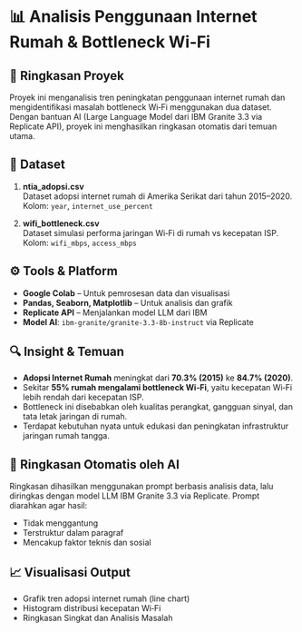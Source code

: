 # 📊 Analisis Penggunaan Internet Rumah & Bottleneck Wi‑Fi

## 🧾 Ringkasan Proyek
Proyek ini menganalisis tren peningkatan penggunaan internet rumah dan mengidentifikasi masalah bottleneck Wi‑Fi menggunakan dua dataset. Dengan bantuan AI (Large Language Model dari IBM Granite 3.3 via Replicate API), proyek ini menghasilkan ringkasan otomatis dari temuan utama.

## 📂 Dataset
1. **ntia_adopsi.csv**  
   Dataset adopsi internet rumah di Amerika Serikat dari tahun 2015–2020.  
   Kolom: `year`, `internet_use_percent`
   
2. **wifi_bottleneck.csv**  
   Dataset simulasi performa jaringan Wi‑Fi di rumah vs kecepatan ISP.  
   Kolom: `wifi_mbps`, `access_mbps`

## ⚙️ Tools & Platform
- **Google Colab** – Untuk pemrosesan data dan visualisasi
- **Pandas, Seaborn, Matplotlib** – Untuk analisis dan grafik
- **Replicate API** – Menjalankan model LLM dari IBM
- **Model AI**: `ibm-granite/granite-3.3-8b-instruct` via Replicate

## 🔍 Insight & Temuan
- **Adopsi Internet Rumah** meningkat dari **70.3% (2015)** ke **84.7% (2020)**.
- Sekitar **55% rumah mengalami bottleneck Wi‑Fi**, yaitu kecepatan Wi‑Fi lebih rendah dari kecepatan ISP.
- Bottleneck ini disebabkan oleh kualitas perangkat, gangguan sinyal, dan tata letak jaringan di rumah.
- Terdapat kebutuhan nyata untuk edukasi dan peningkatan infrastruktur jaringan rumah tangga.

## 📄 Ringkasan Otomatis oleh AI
Ringkasan dihasilkan menggunakan prompt berbasis analisis data, lalu diringkas dengan model LLM IBM Granite 3.3 via Replicate. Prompt diarahkan agar hasil:
- Tidak menggantung
- Terstruktur dalam paragraf
- Mencakup faktor teknis dan sosial

## 📈 Visualisasi Output
- Grafik tren adopsi internet rumah (line chart)
- Histogram distribusi kecepatan Wi‑Fi
- Ringkasan Singkat dan Analisis Masalah
